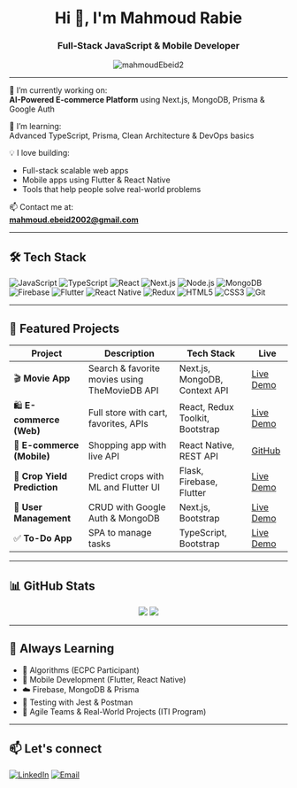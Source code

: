 <h1 align="center">Hi 👋, I'm Mahmoud Rabie</h1>
<h3 align="center">Full-Stack JavaScript & Mobile Developer</h3>

<p align="center">
  <img src="https://komarev.com/ghpvc/?username=mahmoudEbeid2&label=Profile%20views&color=6c63ff&style=flat" alt="mahmoudEbeid2" />
</p>

---

🔭 I’m currently working on:  
**AI-Powered E-commerce Platform** using Next.js, MongoDB, Prisma & Google Auth

🌱 I’m learning:  
Advanced TypeScript, Prisma, Clean Architecture & DevOps basics

💡 I love building:  
- Full-stack scalable web apps  
- Mobile apps using Flutter & React Native  
- Tools that help people solve real-world problems

📫 Contact me at:  
**mahmoud.ebeid2002@gmail.com**

---

## 🛠️ Tech Stack

![JavaScript](https://img.shields.io/badge/-JavaScript-000?&logo=javascript)
![TypeScript](https://img.shields.io/badge/-TypeScript-000?&logo=typescript)
![React](https://img.shields.io/badge/-React-000?&logo=react)
![Next.js](https://img.shields.io/badge/-Next.js-000?&logo=next.js)
![Node.js](https://img.shields.io/badge/-Node.js-000?&logo=node.js)
![MongoDB](https://img.shields.io/badge/-MongoDB-000?&logo=mongodb)
![Firebase](https://img.shields.io/badge/-Firebase-000?&logo=firebase)
![Flutter](https://img.shields.io/badge/-Flutter-000?&logo=flutter)
![React Native](https://img.shields.io/badge/-React%20Native-000?&logo=react)
![Redux](https://img.shields.io/badge/-Redux-000?&logo=redux)
![HTML5](https://img.shields.io/badge/-HTML5-000?&logo=html5)
![CSS3](https://img.shields.io/badge/-CSS3-000?&logo=css3)
![Git](https://img.shields.io/badge/-Git-000?&logo=git)

---

## 🚀 Featured Projects

| Project | Description | Tech Stack | Live |
|--------|-------------|------------|------|
| 🎬 **Movie App** | Search & favorite movies using TheMovieDB API | Next.js, MongoDB, Context API | [Live Demo](https://movie-app-peach-psi.vercel.app/) |
| 🛍️ **E-commerce (Web)** | Full store with cart, favorites, APIs | React, Redux Toolkit, Bootstrap | [Live Demo](https://next-project-2izb.vercel.app/) |
| 📱 **E-commerce (Mobile)** | Shopping app with live API | React Native, REST API | [GitHub](https://github.com/mahmoudEbeid2/store-native) |
| 🌾 **Crop Yield Prediction** | Predict crops with ML and Flutter UI | Flask, Firebase, Flutter | [Live Demo](https://sweet-ganache-4826c0.netlify.app/) |
| 👥 **User Management** | CRUD with Google Auth & MongoDB | Next.js, Bootstrap | [Live Demo](https://user-mange-etgo.vercel.app/) |
| ✅ **To-Do App** | SPA to manage tasks | TypeScript, Bootstrap | [Live Demo](https://jolly-florentine-2a5b7b.netlify.app/) |

---

## 📊 GitHub Stats

<p align="center">
  <img src="https://github-readme-stats.vercel.app/api?username=mahmoudEbeid2&show_icons=true&theme=react&count_private=true" />
  <img src="https://github-readme-stats.vercel.app/api/top-langs/?username=mahmoudEbeid2&layout=compact&theme=react" />
</p>

---

## 🧠 Always Learning

- 🧩 Algorithms (ECPC Participant)
- 📱 Mobile Development (Flutter, React Native)
- ☁️ Firebase, MongoDB & Prisma
- 🧪 Testing with Jest & Postman
- 💼 Agile Teams & Real-World Projects (ITI Program)

---

## 📫 Let's connect

[![LinkedIn](https://img.shields.io/badge/-Mahmoud%20Ebeid-blue?style=flat-square&logo=linkedin&logoColor=white)](https://linkedin.com/in/mahmoud-ebead/)
[![Email](https://img.shields.io/badge/-mahmoud.ebeid2002@gmail.com-c14438?style=flat-square&logo=gmail&logoColor=white)](mailto:mahmoud.ebeid2002@gmail.com)
